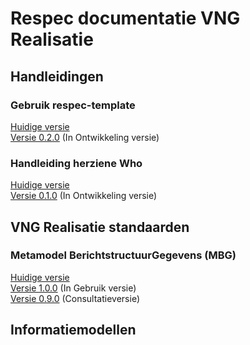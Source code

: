 # Respec documentatie VNG Realisatie

## Handleidingen

### Gebruik respec-template

[Huidige versie](https://vng-realisatie.github.io/publicatie/hl/respec-template/)<br/>
[Versie 0.2.0](https://vng-realisatie.github.io/publicatie/hl/respec-template/0.2.0/) (In Ontwikkeling versie)

### Handleiding herziene Who

[Huidige versie](https://vng-realisatie.github.io/publicatie/hl/hwho/)<br/>
[Versie 0.1.0](https://vng-realisatie.github.io/publicatie/hl/hwho/0.1.0/) (In Ontwikkeling versie)

## VNG Realisatie standaarden

### Metamodel BerichtstructuurGegevens (MBG)

[Huidige versie](https://vng-realisatie.github.io/publicatie/cim/mbg)<br/>
[Versie 1.0.0](https://vng-realisatie.github.io/publicatie/cim/mbg/1.0.0) (In Gebruik versie)<br/>
[Versie 0.9.0](https://vng-realisatie.github.io/publicatie/cim/mbg/0.9.0) (Consultatieversie)

## Informatiemodellen

<!--### Open Raads Informatie

[Huidige versie](https://vng-realisatie.github.io/publicatie/cim/ori/)<br/>
[Versie 2.0.0](https://vng-realisatie.github.io/publicatie/cim/ori/2.0.0/)<br/>
[Versie 1.2.0](https://vng-realisatie.github.io/publicatie/cim/ori/1.2.0/) -->

